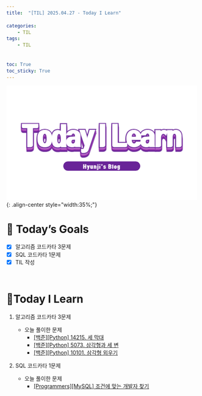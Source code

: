 ```yaml
---
title:  "[TIL] 2025.04.27 - Today I Learn" 

categories: 
    - TIL
tags: 
    - TIL


toc: True
toc_sticky: True
---
```


![TIL](/assets/images/TIL3.png){: .align-center style="width:35%;"}


# 🎯 Today’s Goals
- [x]  알고리즘 코드카타 3문제
- [x]  SQL 코드카타 1문제
- [x]  TIL 작성

<br>

# 👀Today I Learn

1. 알고리즘 코드카타 3문제

   - 오늘 풀이한 문제
     - [[백준][Python] 14215. 세 막대](https://hzi09.github.io/python_boj/python_14215/)
     - [[백준][Python] 5073. 삼각형과 세 변](https://hzi09.github.io/python_boj/python_5073/)
     - [[백준][Python] 10101. 삼각형 외우기](https://hzi09.github.io/python_boj/python_10101/)


2. SQL 코드카타 1문제

   - 오늘 풀이한 문제
     - [[Programmers][MySQL] 조건에 맞는 개발자 찾기](https://hzi09.github.io/mysql_programmers/pg_sql_276034/)
